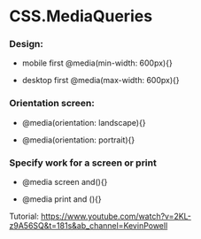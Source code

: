 # CSS.MediaQueries

### Design: 

- mobile first
  @media(min-width: 600px){}

- desktop first
  @media(max-width: 600px){}

### Orientation screen:

- @media(orientation: landscape){}

- @media(orientation: portrait){}

### Specify work for a screen or print

- @media screen and(){}

- @media print and (){}

Tutorial: https://www.youtube.com/watch?v=2KL-z9A56SQ&t=181s&ab_channel=KevinPowell

